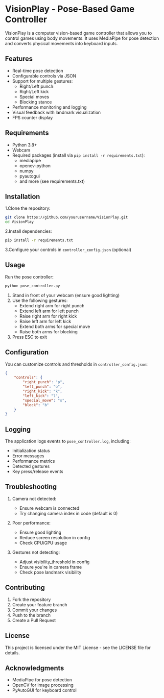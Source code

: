 # VisionPlay - Pose-Based Game Controller

VisionPlay is a computer vision-based game controller that allows you to control games using body movements. It uses MediaPipe for pose detection and converts physical movements into keyboard inputs.

## Features

- Real-time pose detection
- Configurable controls via JSON
- Support for multiple gestures:
  - Right/Left punch
  - Right/Left kick
  - Special moves
  - Blocking stance
- Performance monitoring and logging
- Visual feedback with landmark visualization
- FPS counter display

## Requirements

- Python 3.8+
- Webcam
- Required packages (install via `pip install -r requirements.txt`):
  - mediapipe
  - opencv-python
  - numpy
  - pyautogui
  - and more (see requirements.txt)

## Installation

1.Clone the repository:

```bash
git clone https://github.com/yourusername/VisionPlay.git
cd VisionPlay
```

2.Install dependencies:

```bash
pip install -r requirements.txt
```

3.Configure your controls in `controller_config.json` (optional)

## Usage

Run the pose controller:

```bash
python pose_controller.py
```

1. Stand in front of your webcam (ensure good lighting)
2. Use the following gestures:
   - Extend right arm for right punch
   - Extend left arm for left punch
   - Raise right arm for right kick
   - Raise left arm for left kick
   - Extend both arms for special move
   - Raise both arms for blocking
3. Press ESC to exit

## Configuration

You can customize controls and thresholds in `controller_config.json`:

```json
{
    "controls": {
        "right_punch": "p",
        "left_punch": "o",
        "right_kick": "k",
        "left_kick": "l",
        "special_move": "s",
        "block": "b"
    }
}
```

## Logging

The application logs events to `pose_controller.log`, including:

- Initialization status
- Error messages
- Performance metrics
- Detected gestures
- Key press/release events

## Troubleshooting

1. Camera not detected:
   - Ensure webcam is connected
   - Try changing camera index in code (default is 0)

2. Poor performance:
   - Ensure good lighting
   - Reduce screen resolution in config
   - Check CPU/GPU usage

3. Gestures not detecting:
   - Adjust visibility_threshold in config
   - Ensure you're in camera frame
   - Check pose landmark visibility

## Contributing

1. Fork the repository
2. Create your feature branch
3. Commit your changes
4. Push to the branch
5. Create a Pull Request

## License

This project is licensed under the MIT License - see the LICENSE file for details.

## Acknowledgments

- MediaPipe for pose detection
- OpenCV for image processing
- PyAutoGUI for keyboard control
